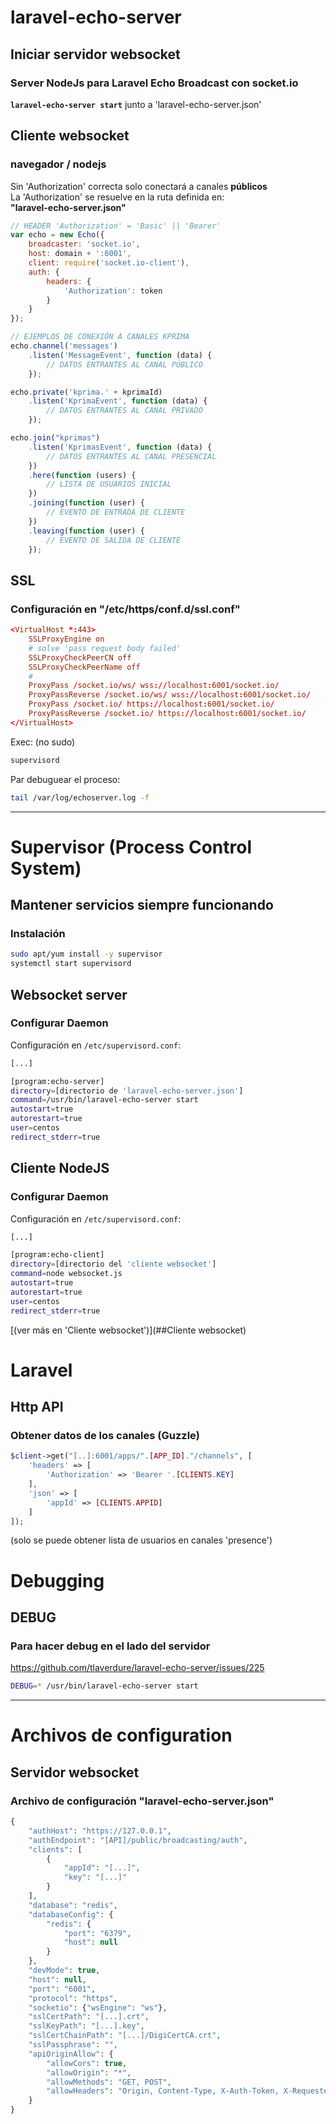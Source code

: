 # laravel-echo-server

## Iniciar servidor websocket
### Server NodeJs para Laravel Echo Broadcast con socket.io

**`laravel-echo-server start`** junto a 'laravel-echo-server.json'

## Cliente websocket
### navegador / nodejs

Sin 'Authorization' correcta solo conectará a canales **públicos**  
La 'Authorization' se resuelve en la ruta definida en:  
**"laravel-echo-server.json"**  

```js
// HEADER 'Authorization' = 'Basic' || 'Bearer'
var echo = new Echo({
    broadcaster: 'socket.io',
    host: domain + ':6001',
    client: require('socket.io-client'),
    auth: {
        headers: {
            'Authorization': token
        }
    }
});

// EJEMPLOS DE CONEXIÓN A CANALES KPRIMA
echo.channel('messages')
    .listen('MessageEvent', function (data) {
        // DATOS ENTRANTES AL CANAL PÚBLICO
    });

echo.private('kprima.' + kprimaId)
    .listen('KprimaEvent', function (data) {
        // DATOS ENTRANTES AL CANAL PRIVADO
    });

echo.join("kprimas")
    .listen('KprimasEvent', function (data) {
        // DATOS ENTRANTES AL CANAL PRESENCIAL
    })
    .here(function (users) {
        // LISTA DE USUARIOS INICIAL
    })
    .joining(function (user) {
        // EVENTO DE ENTRADA DE CLIENTE
    })
    .leaving(function (user) {
        // EVENTO DE SALIDA DE CLIENTE
    });
```

## SSL
### Configuración en "/etc/https/conf.d/ssl.conf"

```conf
<VirtualHost *:443>
    SSLProxyEngine on
    # solve 'pass request body failed'
    SSLProxyCheckPeerCN off
    SSLProxyCheckPeerName off
    #
    ProxyPass /socket.io/ws/ wss://localhost:6001/socket.io/
    ProxyPassReverse /socket.io/ws/ wss://localhost:6001/socket.io/
    ProxyPass /socket.io/ https://localhost:6001/socket.io/
    ProxyPassReverse /socket.io/ https://localhost:6001/socket.io/
</VirtualHost>
```

Exec: (no sudo)
```sh
supervisord
```

Par debuguear el proceso:
```sh
tail /var/log/echoserver.log -f
```

---

# Supervisor (Process Control System)

## Mantener servicios siempre funcionando
### Instalación

```sh
sudo apt/yum install -y supervisor
systemctl start supervisord
```

## Websocket server
### Configurar Daemon

Configuración en `/etc/supervisord.conf`:
```sh
[...]

[program:echo-server]
directory=[directorio de 'laravel-echo-server.json']
command=/usr/bin/laravel-echo-server start
autostart=true
autorestart=true
user=centos
redirect_stderr=true
```

## Cliente NodeJS
### Configurar Daemon

Configuración en `/etc/supervisord.conf`:
```sh
[...]

[program:echo-client]
directory=[directorio del 'cliente websocket']
command=node websocket.js
autostart=true
autorestart=true
user=centos
redirect_stderr=true
```

[(ver más en 'Cliente websocket')](##Cliente websocket)

# Laravel

## Http API
### Obtener datos de los canales (Guzzle)

```php
$client->get("[..]:6001/apps/".[APP_ID]."/channels", [
    'headers' => [
        'Authorization' => 'Bearer '.[CLIENTS.KEY]
    ],
    'json' => [
        'appId' => [CLIENTS.APPID]
    ]
]);
```

(solo se puede obtener lista de usuarios en canales 'presence')

# Debugging

## DEBUG
### Para hacer debug en el lado del servidor

https://github.com/tlaverdure/laravel-echo-server/issues/225
```sh
DEBUG=* /usr/bin/laravel-echo-server start
```

---

# Archivos de configuration

## Servidor websocket
### Archivo de configuración "laravel-echo-server.json"

```php
{
    "authHost": "https://127.0.0.1",
    "authEndpoint": "[API]/public/broadcasting/auth",
    "clients": [
        {
            "appId": "[...]",
            "key": "[...]"
        }
    ],
    "database": "redis",
    "databaseConfig": {
        "redis": {
            "port": "6379",
            "host": null
        }
    },
    "devMode": true,
    "host": null,
    "port": "6001",
    "protocol": "https",
    "socketio": {"wsEngine": "ws"},
    "sslCertPath": "[...].crt",
    "sslKeyPath": "[...].key",
    "sslCertChainPath": "[...]/DigiCertCA.crt",
    "sslPassphrase": "",
    "apiOriginAllow": {
        "allowCors": true,
        "allowOrigin": "*",
        "allowMethods": "GET, POST",
        "allowHeaders": "Origin, Content-Type, X-Auth-Token, X-Requested-With, Accept, Authorization, X-CSRF-TOKEN, X-Socket-Id"
    }
}
```
